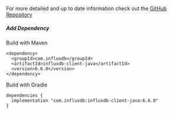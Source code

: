 For more detailed and up to date information check out the [GitHub Repository](https://github.com/influxdata/influxdb-client-java)

##### Add Dependency

Build with Maven

```
<dependency>
  <groupId>com.influxdb</groupId>
  <artifactId>influxdb-client-java</artifactId>
  <version>6.6.0</version>
</dependency>
```

Build with Gradle

```
dependencies {
  implementation "com.influxdb:influxdb-client-java:6.6.0"
}
```
